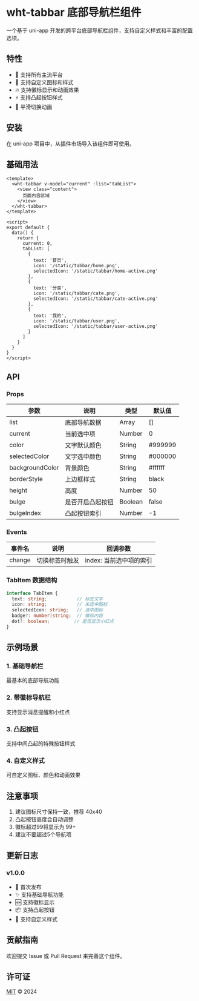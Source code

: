 # wht-tabbar 底部导航栏组件

一个基于 uni-app 开发的跨平台底部导航栏组件，支持自定义样式和丰富的配置选项。

## 特性

- 📱 支持所有主流平台
- 🎨 支持自定义图标和样式
- 🔥 支持徽标显示和动画效果
- ⚡️ 支持凸起按钮样式
- 💫 平滑切换动画

## 安装

在 uni-app 项目中，从插件市场导入该组件即可使用。

## 基础用法

```vue
<template>
  <wht-tabbar v-model="current" :list="tabList">
    <view class="content">
      页面内容区域
    </view>
  </wht-tabbar>
</template>

<script>
export default {
  data() {
    return {
      current: 0,
      tabList: [
        {
          text: '首页',
          icon: '/static/tabbar/home.png',
          selectedIcon: '/static/tabbar/home-active.png'
        },
        {
          text: '分类',
          icon: '/static/tabbar/cate.png',
          selectedIcon: '/static/tabbar/cate-active.png'
        },
        {
          text: '我的',
          icon: '/static/tabbar/user.png',
          selectedIcon: '/static/tabbar/user-active.png'
        }
      ]
    }
  }
}
</script>
```

## API

### Props

| 参数 | 说明 | 类型 | 默认值 |
|------|------|------|--------|
| list | 底部导航数据 | Array | [] |
| current | 当前选中项 | Number | 0 |
| color | 文字默认颜色 | String | #999999 |
| selectedColor | 文字选中颜色 | String | #000000 |
| backgroundColor | 背景颜色 | String | #ffffff |
| borderStyle | 上边框样式 | String | black |
| height | 高度 | Number | 50 |
| bulge | 是否开启凸起按钮 | Boolean | false |
| bulgeIndex | 凸起按钮索引 | Number | -1 |

### Events

| 事件名 | 说明 | 回调参数 |
|--------|------|----------|
| change | 切换标签时触发 | index: 当前选中项的索引 |

### TabItem 数据结构

```typescript
interface TabItem {
  text: string;           // 标签文字
  icon: string;           // 未选中图标
  selectedIcon: string;   // 选中图标
  badge?: number|string;  // 徽标内容
  dot?: boolean;         // 是否显示小红点
}
```

## 示例场景

### 1. 基础导航栏
最基本的底部导航功能

### 2. 带徽标导航栏
支持显示消息提醒和小红点

### 3. 凸起按钮
支持中间凸起的特殊按钮样式

### 4. 自定义样式
可自定义图标、颜色和动画效果

## 注意事项

1. 建议图标尺寸保持一致，推荐 40x40
2. 凸起按钮高度会自动调整
3. 徽标超过99将显示为 99+
4. 建议不要超过5个导航项

## 更新日志

### v1.0.0
- 🎉 首次发布
- ✨ 支持基础导航功能
- 🆕 支持徽标显示
- 📦 支持凸起按钮
- 🎨 支持自定义样式

## 贡献指南

欢迎提交 Issue 或 Pull Request 来完善这个组件。

## 许可证

[MIT](LICENSE) © 2024